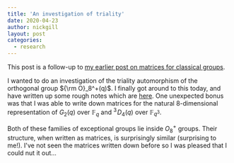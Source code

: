 ```yaml
---
title: 'An investigation of triality'
date: 2020-04-23
author: nickgill
layout: post
categories:
  - research
---
```


<script type="text/x-mathjax-config">
    MathJax.Hub.Config({
      tex2jax: {
        skipTags: ['script', 'noscript', 'style', 'textarea', 'pre'],
        inlineMath: [['$','$']]
      }
    });
  </script>
  <script src="https://cdn.mathjax.org/mathjax/latest/MathJax.js?config=TeX-AMS-MML_HTMLorMML" type="text/javascript"></script>


This post is a follow-up to <a href = "https://nickpgill.github.io/matrices-for-classical-groups">my earlier post on matrices for classical groups</a>.

I wanted to do an investigation of the triality automorphism of the orthogonal group ${\rm O}_8^+(q)$. I finally got around to this today, and have written up some rough notes which are <a href = "https://nickpgill.github.io/omega8.pdf">here</a>. One unexpected bonus was that I was able to write down matrices for the natural 8-dimensional representation of $G_{2}(q)$ over $\mathbb{F}_{q}$ and ${^3\!D_4}(q)$ over $\mathbb{F}_{q^3}$. 

Both of these families of exceptional groups lie inside $O_8^+$ groups. Their structure, when written as matrices, is surprisingly similar (surprising to me!). I've not seen the matrices written down before so I was pleased that I could nut it out...


